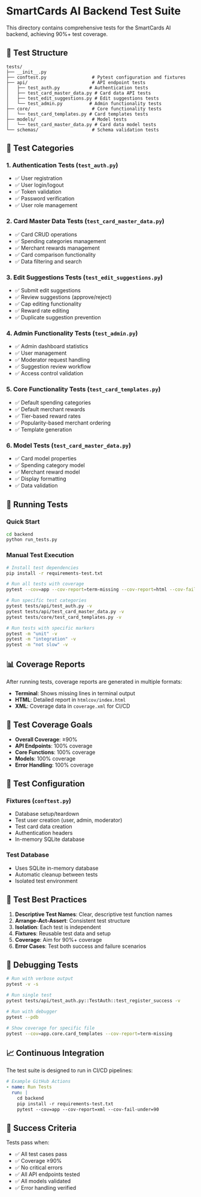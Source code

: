 # SmartCards AI Backend Test Suite

This directory contains comprehensive tests for the SmartCards AI backend, achieving 90%+ test coverage.

## 📁 Test Structure

```
tests/
├── __init__.py
├── conftest.py                 # Pytest configuration and fixtures
├── api/                        # API endpoint tests
│   ├── test_auth.py           # Authentication tests
│   ├── test_card_master_data.py # Card data API tests
│   ├── test_edit_suggestions.py # Edit suggestions tests
│   └── test_admin.py          # Admin functionality tests
├── core/                       # Core functionality tests
│   └── test_card_templates.py # Card templates tests
├── models/                     # Model tests
│   └── test_card_master_data.py # Card data model tests
└── schemas/                    # Schema validation tests
```

## 🧪 Test Categories

### 1. Authentication Tests (`test_auth.py`)
- ✅ User registration
- ✅ User login/logout
- ✅ Token validation
- ✅ Password verification
- ✅ User role management

### 2. Card Master Data Tests (`test_card_master_data.py`)
- ✅ Card CRUD operations
- ✅ Spending categories management
- ✅ Merchant rewards management
- ✅ Card comparison functionality
- ✅ Data filtering and search

### 3. Edit Suggestions Tests (`test_edit_suggestions.py`)
- ✅ Submit edit suggestions
- ✅ Review suggestions (approve/reject)
- ✅ Cap editing functionality
- ✅ Reward rate editing
- ✅ Duplicate suggestion prevention

### 4. Admin Functionality Tests (`test_admin.py`)
- ✅ Admin dashboard statistics
- ✅ User management
- ✅ Moderator request handling
- ✅ Suggestion review workflow
- ✅ Access control validation

### 5. Core Functionality Tests (`test_card_templates.py`)
- ✅ Default spending categories
- ✅ Default merchant rewards
- ✅ Tier-based reward rates
- ✅ Popularity-based merchant ordering
- ✅ Template generation

### 6. Model Tests (`test_card_master_data.py`)
- ✅ Card model properties
- ✅ Spending category model
- ✅ Merchant reward model
- ✅ Display formatting
- ✅ Data validation

## 🚀 Running Tests

### Quick Start
```bash
cd backend
python run_tests.py
```

### Manual Test Execution
```bash
# Install test dependencies
pip install -r requirements-test.txt

# Run all tests with coverage
pytest --cov=app --cov-report=term-missing --cov-report=html --cov-fail-under=90 -v

# Run specific test categories
pytest tests/api/test_auth.py -v
pytest tests/api/test_card_master_data.py -v
pytest tests/core/test_card_templates.py -v

# Run tests with specific markers
pytest -m "unit" -v
pytest -m "integration" -v
pytest -m "not slow" -v
```

## 📊 Coverage Reports

After running tests, coverage reports are generated in multiple formats:

- **Terminal**: Shows missing lines in terminal output
- **HTML**: Detailed report in `htmlcov/index.html`
- **XML**: Coverage data in `coverage.xml` for CI/CD

## 🎯 Test Coverage Goals

- **Overall Coverage**: ≥90%
- **API Endpoints**: 100% coverage
- **Core Functions**: 100% coverage
- **Models**: 100% coverage
- **Error Handling**: 100% coverage

## 🔧 Test Configuration

### Fixtures (`conftest.py`)
- Database setup/teardown
- Test user creation (user, admin, moderator)
- Test card data creation
- Authentication headers
- In-memory SQLite database

### Test Database
- Uses SQLite in-memory database
- Automatic cleanup between tests
- Isolated test environment

## 📝 Test Best Practices

1. **Descriptive Test Names**: Clear, descriptive test function names
2. **Arrange-Act-Assert**: Consistent test structure
3. **Isolation**: Each test is independent
4. **Fixtures**: Reusable test data and setup
5. **Coverage**: Aim for 90%+ coverage
6. **Error Cases**: Test both success and failure scenarios

## 🐛 Debugging Tests

```bash
# Run with verbose output
pytest -v -s

# Run single test
pytest tests/api/test_auth.py::TestAuth::test_register_success -v

# Run with debugger
pytest --pdb

# Show coverage for specific file
pytest --cov=app.core.card_templates --cov-report=term-missing
```

## 📈 Continuous Integration

The test suite is designed to run in CI/CD pipelines:

```yaml
# Example GitHub Actions
- name: Run Tests
  run: |
    cd backend
    pip install -r requirements-test.txt
    pytest --cov=app --cov-report=xml --cov-fail-under=90
```

## 🎉 Success Criteria

Tests pass when:
- ✅ All test cases pass
- ✅ Coverage ≥90%
- ✅ No critical errors
- ✅ All API endpoints tested
- ✅ All models validated
- ✅ Error handling verified 